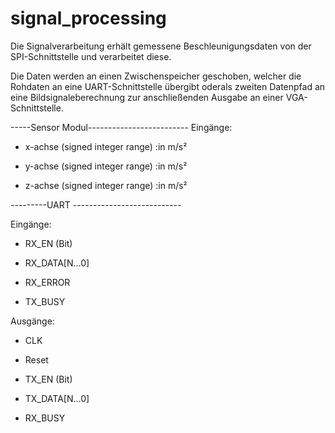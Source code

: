 # signal_processing

Die Signalverarbeitung erhält gemessene Beschleunigungsdaten von der SPI-Schnittstelle und verarbeitet diese.

Die Daten werden an einen Zwischenspeicher geschoben, welcher die Rohdaten  an eine UART-Schnittstelle übergibt oderals zweiten Datenpfad an eine Bildsignaleberechnung zur anschließenden Ausgabe an einer VGA-Schnittstelle.

-----Sensor Modul-------------------------
Eingänge:

* x-achse (signed integer range) :in m/s²

* y-achse (signed integer range) :in m/s²

* z-achse (signed integer range) :in m/s²



---------UART ---------------------------

Eingänge:

* RX_EN (Bit)

* RX_DATA[N...0]

* RX_ERROR

* TX_BUSY


Ausgänge:

* CLK

* Reset

* TX_EN (Bit)

* TX_DATA[N...0]

* RX_BUSY
